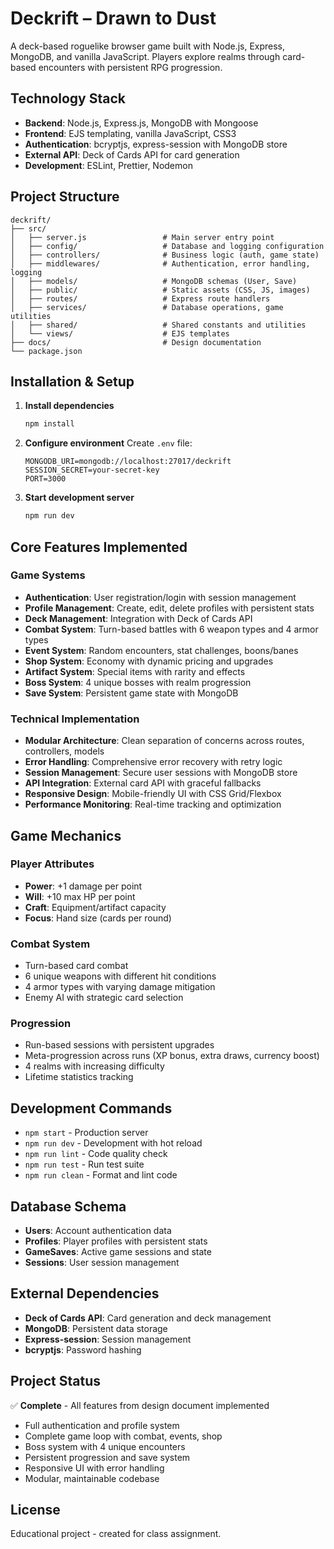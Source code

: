 # Deckrift – Drawn to Dust

A deck-based roguelike browser game built with Node.js, Express, MongoDB, and vanilla JavaScript. Players explore realms through card-based encounters with persistent RPG progression.

## Technology Stack

- **Backend**: Node.js, Express.js, MongoDB with Mongoose
- **Frontend**: EJS templating, vanilla JavaScript, CSS3
- **Authentication**: bcryptjs, express-session with MongoDB store
- **External API**: Deck of Cards API for card generation
- **Development**: ESLint, Prettier, Nodemon

## Project Structure

```
deckrift/
├── src/
│   ├── server.js                 # Main server entry point
│   ├── config/                   # Database and logging configuration
│   ├── controllers/              # Business logic (auth, game state)
│   ├── middlewares/              # Authentication, error handling, logging
│   ├── models/                   # MongoDB schemas (User, Save)
│   ├── public/                   # Static assets (CSS, JS, images)
│   ├── routes/                   # Express route handlers
│   ├── services/                 # Database operations, game utilities
│   ├── shared/                   # Shared constants and utilities
│   └── views/                    # EJS templates
├── docs/                         # Design documentation
└── package.json
```

## Installation & Setup

1. **Install dependencies**

   ```bash
   npm install
   ```

2. **Configure environment**
   Create `.env` file:

   ```env
   MONGODB_URI=mongodb://localhost:27017/deckrift
   SESSION_SECRET=your-secret-key
   PORT=3000
   ```

3. **Start development server**
   ```bash
   npm run dev
   ```

## Core Features Implemented

### Game Systems

- **Authentication**: User registration/login with session management
- **Profile Management**: Create, edit, delete profiles with persistent stats
- **Deck Management**: Integration with Deck of Cards API
- **Combat System**: Turn-based battles with 6 weapon types and 4 armor types
- **Event System**: Random encounters, stat challenges, boons/banes
- **Shop System**: Economy with dynamic pricing and upgrades
- **Artifact System**: Special items with rarity and effects
- **Boss System**: 4 unique bosses with realm progression
- **Save System**: Persistent game state with MongoDB

### Technical Implementation

- **Modular Architecture**: Clean separation of concerns across routes, controllers, models
- **Error Handling**: Comprehensive error recovery with retry logic
- **Session Management**: Secure user sessions with MongoDB store
- **API Integration**: External card API with graceful fallbacks
- **Responsive Design**: Mobile-friendly UI with CSS Grid/Flexbox
- **Performance Monitoring**: Real-time tracking and optimization

## Game Mechanics

### Player Attributes

- **Power**: +1 damage per point
- **Will**: +10 max HP per point
- **Craft**: Equipment/artifact capacity
- **Focus**: Hand size (cards per round)

### Combat System

- Turn-based card combat
- 6 unique weapons with different hit conditions
- 4 armor types with varying damage mitigation
- Enemy AI with strategic card selection

### Progression

- Run-based sessions with persistent upgrades
- Meta-progression across runs (XP bonus, extra draws, currency boost)
- 4 realms with increasing difficulty
- Lifetime statistics tracking

## Development Commands

- `npm start` - Production server
- `npm run dev` - Development with hot reload
- `npm run lint` - Code quality check
- `npm run test` - Run test suite
- `npm run clean` - Format and lint code

## Database Schema

- **Users**: Account authentication data
- **Profiles**: Player profiles with persistent stats
- **GameSaves**: Active game sessions and state
- **Sessions**: User session management

## External Dependencies

- **Deck of Cards API**: Card generation and deck management
- **MongoDB**: Persistent data storage
- **Express-session**: Session management
- **bcryptjs**: Password hashing

## Project Status

✅ **Complete** - All features from design document implemented

- Full authentication and profile system
- Complete game loop with combat, events, shop
- Boss system with 4 unique encounters
- Persistent progression and save system
- Responsive UI with error handling
- Modular, maintainable codebase

## License

Educational project - created for class assignment.
